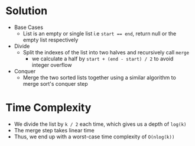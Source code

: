 # Solution
- Base Cases
  - List is an empty or single list i.e `start == end`, return null or the empty list respectively
- Divide
  - Split the indexes of the list into two halves and recursively call `merge`
    - we calculate a half by `start + (end - start) / 2` to avoid integer overflow
- Conquer
  - Merge the two sorted lists together using a similar algorithm to merge sort's conquer step

# Time Complexity
- We divide the list by `k / 2` each time, which gives us a depth of `log(k)`
- The merge step takes linear time
- Thus, we end up with a worst-case time complexity of `O(nlog(k))`